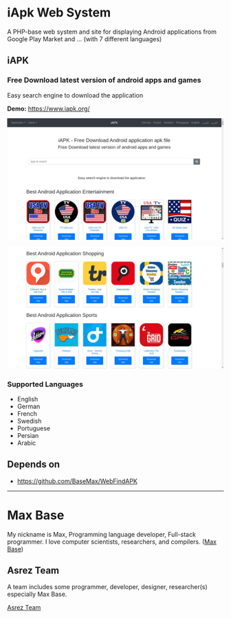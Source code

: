 # iApk Web System

A PHP-base web system and site for displaying Android applications from Google Play Market and ... (with 7 different languages)

## iAPK

### Free Download latest version of android apps and games

Easy search engine to download the application

**Demo:** https://www.iapk.org/

![Demo iApk Web System](screen1.jpg)

![Demo iApk Web System](screen2.jpg)

### Supported Languages

- English
- German
- French
- Swedish
- Portuguese
- Persian
- Arabic

## Depends on

- https://github.com/BaseMax/WebFindAPK

---------

# Max Base

My nickname is Max, Programming language developer, Full-stack programmer. I love computer scientists, researchers, and compilers. ([Max Base](https://maxbase.org/))

## Asrez Team

A team includes some programmer, developer, designer, researcher(s) especially Max Base.

[Asrez Team](https://www.asrez.com/)

